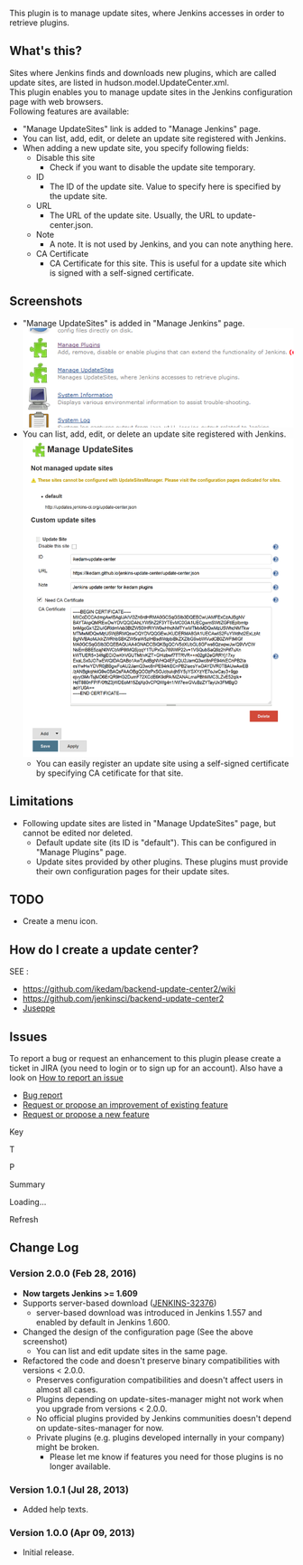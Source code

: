 This plugin is to manage update sites, where Jenkins accesses in order
to retrieve plugins.

## What's this?

Sites where Jenkins finds and downloads new plugins, which are called
update sites, are listed in hudson.model.UpdateCenter.xml.  
This plugin enables you to manage update sites in the Jenkins
configuration page with web browsers.  
Following features are available:

-   "Manage UpdateSites" link is added to "Manage Jenkins" page.
-   You can list, add, edit, or delete an update site registered with
    Jenkins.
-   When adding a new update site, you specify following fields:
    -   Disable this site
        -   Check if you want to disable the update site temporary.
    -   ID
        -   The ID of the update site. Value to specify here is
            specified by the update site.
    -   URL
        -   The URL of the update site. Usually, the URL to
            update-center.json.
    -   Note
        -   A note. It is not used by Jenkins, and you can note anything
            here.
    -   CA Certificate
        -   CA Certificate for this site. This is useful for a update
            site which is signed with a self-signed certificate.

## Screenshots

-   "Manage UpdateSites" is added in "Manage Jenkins" page.  
    ![](docs/images/sc01-manage-jenkins.png)
-   You can list, add, edit, or delete an update site registered with
    Jenkins.  
    ![](docs/images/sc04-manage-sites-2.0.0.png)
    -   You can easily register an update site using a self-signed
        certificate by specifying CA cetificate for that site.

## Limitations

-   Following update sites are listed in "Manage UpdateSites" page, but
    cannot be edited nor deleted.
    -   Default update site (its ID is "default"). This can be
        configured in "Manage Plugins" page.
    -   Update sites provided by other plugins. These plugins must
        provide their own configuration pages for their update sites.

## TODO

-   Create a menu icon.

## How do I create a update center?

SEE :

-   <https://github.com/ikedam/backend-update-center2/wiki>
-   <https://github.com/jenkinsci/backend-update-center2>
-   [Juseppe](https://github.com/yandex-qatools/juseppe)

## Issues

To report a bug or request an enhancement to this plugin please create a
ticket in JIRA (you need to login or to sign up for an account). Also
have a look on [How to report an
issue](https://wiki.jenkins.io/display/JENKINS/How+to+report+an+issue)

-   [Bug
    report](https://issues.jenkins-ci.org/secure/CreateIssueDetails!init.jspa?pid=10172&issuetype=1&components=17576&priority=4&assignee=ikedam)
-   [Request or propose an improvement of existing
    feature](https://issues.jenkins-ci.org/secure/CreateIssueDetails!init.jspa?pid=10172&issuetype=4&components=17576&priority=4)
-   [Request or propose a new
    feature](https://issues.jenkins-ci.org/secure/CreateIssueDetails!init.jspa?pid=10172&issuetype=2&components=17576&priority=4)

Key

T

P

Summary

Loading...

Refresh

## Change Log

### Version 2.0.0 (Feb 28, 2016)

-   **Now targets Jenkins \>= 1.609**
-   Supports server-based download
    ([JENKINS-32376](https://issues.jenkins-ci.org/browse/JENKINS-32376))
    -   server-based download was introduced in Jenkins 1.557 and
        enabled by default in Jenkins 1.600.
-   Changed the design of the configuration page (See the above
    screenshot)
    -   You can list and edit update sites in the same page.
-   Refactored the code and doesn't preserve binary compatibilities with
    versions \< 2.0.0.
    -   Preserves configuration compatibilities and doesn't affect users
        in almost all cases.
    -   Plugins depending on update-sites-manager might not work when
        you upgrade from versions \< 2.0.0.
    -   No official plugins provided by Jenkins communities doesn't
        depend on update-sites-manager for now.
    -   Private plugins (e.g. plugins developed internally in your
        company) might be broken.
        -   Please let me know if features you need for those plugins is
            no longer available.

### Version 1.0.1 (Jul 28, 2013)

-   Added help texts.

### Version 1.0.0 (Apr 09, 2013)

-   Initial release.
